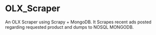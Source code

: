 # OLX_Scraper
An OLX Scraper using Scrapy + MongoDB. It Scrapes recent ads posted regarding requested product and dumps to NOSQL MONGODB.
